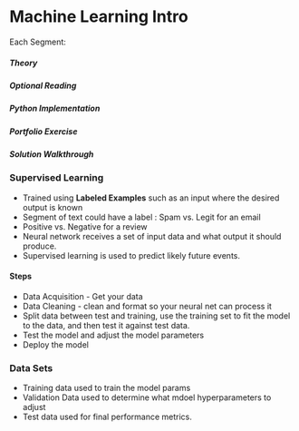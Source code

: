 # Machine Learning Intro

Each Segment: 
##### Theory
##### Optional Reading
##### Python Implementation
##### Portfolio Exercise
##### Solution Walkthrough


### Supervised Learning
- Trained using **Labeled Examples** such as an input where the desired output is known
- Segment of text could have a label : Spam vs. Legit for an email
- Positive vs. Negative for a review
- Neural network receives a set of input data and what output it should produce. 
- Supervised learning is used to predict likely future events. 

#### Steps
- Data Acquisition - Get your data
- Data Cleaning - clean and format so your neural net can process it
- Split data between test and training, use the training set to fit the model to the data, and then test it against test data. 
- Test the model and adjust the model parameters
- Deploy the model

### Data Sets
- Training data used to train the model params
- Validation Data used to determine what mdoel hyperparameters to adjust
- Test data used for final performance metrics.